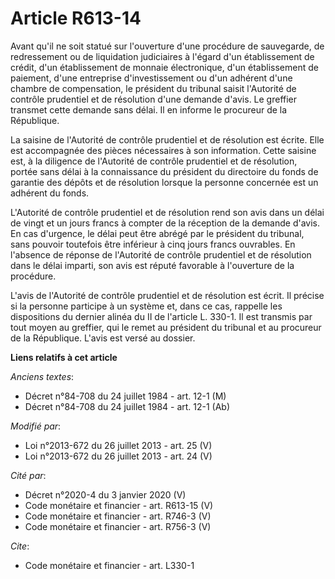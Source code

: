 # Article R613-14

Avant qu'il ne soit statué sur l'ouverture d'une procédure de sauvegarde, de redressement ou de liquidation judiciaires à
l'égard d'un établissement de crédit, d'un établissement de monnaie électronique, d'un établissement de paiement, d'une
entreprise d'investissement ou d'un adhérent d'une chambre de compensation, le président du tribunal saisit l'Autorité de
contrôle prudentiel et de résolution d'une demande d'avis. Le greffier transmet cette demande sans délai. Il en informe le
procureur de la République. 

La saisine de l'Autorité de contrôle prudentiel et de résolution est écrite. Elle est accompagnée des pièces nécessaires à
son information. Cette saisine est, à la diligence de l'Autorité de contrôle prudentiel et de résolution, portée sans délai à
la connaissance du président du directoire du fonds de garantie des dépôts et de résolution lorsque la personne concernée est
un adhérent du fonds. 

L'Autorité de contrôle prudentiel et de résolution rend son avis dans un délai de vingt et un jours francs à compter de la
réception de la demande d'avis. En cas d'urgence, le délai peut être abrégé par le président du tribunal, sans pouvoir
toutefois être inférieur à cinq jours francs ouvrables. En l'absence de réponse de l'Autorité de contrôle prudentiel et de
résolution dans le délai imparti, son avis est réputé favorable à l'ouverture de la procédure. 

L'avis de l'Autorité de contrôle prudentiel et de résolution est écrit. Il précise si la personne participe à un système et,
dans ce cas, rappelle les dispositions du dernier alinéa du II de l'article L. 330-1. Il est transmis par tout moyen au
greffier, qui le remet au président du tribunal et au procureur de la République. L'avis est versé au dossier.

**Liens relatifs à cet article**

_Anciens textes_:

  - Décret n°84-708 du 24 juillet 1984 - art. 12-1 (M)
  - Décret n°84-708 du 24 juillet 1984 - art. 12-1 (Ab)

_Modifié par_:

  - Loi n°2013-672 du 26 juillet 2013 - art. 25 (V)
  - Loi n°2013-672 du 26 juillet 2013 - art. 24 (V)

_Cité par_:

  - Décret n°2020-4 du 3 janvier 2020 (V)
  - Code monétaire et financier - art. R613-15 (V)
  - Code monétaire et financier - art. R746-3 (V)
  - Code monétaire et financier - art. R756-3 (V)

_Cite_:

  - Code monétaire et financier - art. L330-1
